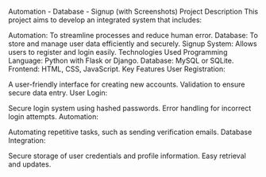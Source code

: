 Automation - Database - Signup (with Screenshots)
Project Description
This project aims to develop an integrated system that includes:

Automation: To streamline processes and reduce human error.
Database: To store and manage user data efficiently and securely.
Signup System: Allows users to register and login easily.
Technologies Used
Programming Language: Python with Flask or Django.
Database: MySQL or SQLite.
Frontend: HTML, CSS, JavaScript.
Key Features
User Registration:

A user-friendly interface for creating new accounts.
Validation to ensure secure data entry.
User Login:

Secure login system using hashed passwords.
Error handling for incorrect login attempts.
Automation:

Automating repetitive tasks, such as sending verification emails.
Database Integration:

Secure storage of user credentials and profile information.
Easy retrieval and updates.
